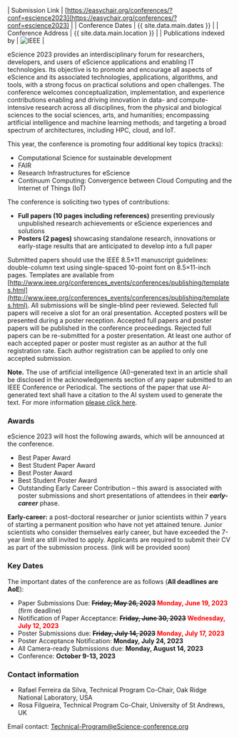 | Submission Link         | [https://easychair.org/conferences/?conf=escience2023](https://easychair.org/conferences/?conf=escience2023) |
| Conference Dates        | {{ site.data.main.dates }} |
| Conference Address      | {{ site.data.main.location }} |
| Publications indexed by | <img src="{{ site.baseurl }}/images/ieee.png" alt="IEEE" /> |

eScience 2023 provides an interdisciplinary forum for researchers, developers, and users of eScience applications and enabling IT technologies. Its objective is to promote and encourage all aspects of eScience and its associated technologies, applications, algorithms, and tools, with a strong focus on practical solutions and open challenges. The conference welcomes conceptualization, implementation, and experience contributions enabling and driving innovation in data- and compute-intensive research across all disciplines, from the physical and biological sciences to the social sciences, arts, and humanities; encompassing artificial intelligence and machine learning methods; and targeting a broad spectrum of architectures, including HPC, cloud, and IoT.

This year, the conference is promoting four additional key topics (tracks):
- Computational Science for sustainable development
- FAIR
- Research Infrastructures for eScience
- Continuum  Computing: Convergence between Cloud Computing and the Internet of Things (IoT)

The conference is soliciting two types of contributions:
- **Full papers (10 pages including references)** presenting previously unpublished research achievements or eScience experiences and solutions
- **Posters (2 pages)** showcasing standalone research, innovations or early-stage results that are anticipated to develop into a full paper

Submitted papers should use the IEEE 8.5×11 manuscript guidelines: double-column text using single-spaced 10-point font on 8.5×11-inch pages. Templates are available from [http://www.ieee.org/conferences_events/conferences/publishing/templates.html](http://www.ieee.org/conferences_events/conferences/publishing/templates.html). 
All submissions will be single-blind peer reviewed. Selected full papers will receive a slot for an oral presentation. Accepted posters will be presented during a poster reception. Accepted full papers and poster papers will be published in the conference proceedings. Rejected full papers can be re-submitted for a poster presentation. At least one author of each accepted paper or poster must register as an author at the full registration rate. Each author registration can be applied to only one accepted submission.

**Note.** The use of artificial intelligence (AI)–generated text in an article shall be disclosed in the acknowledgements section of any paper submitted to an IEEE Conference or Periodical. The sections of the paper that use AI-generated text shall have a citation to the AI system used to generate the text.  For more information [please click here](https://conferences.ieeeauthorcenter.ieee.org/author-ethics/guidelines-and-policies/submission-policies/).

### Awards

eScience 2023 will host the following awards, which will be announced at the conference.
- Best Paper Award
- Best Student Paper Award
- Best Poster Award
- Best Student Poster Award
- Outstanding Early Career Contribution – this award is associated with poster submissions and short presentations of attendees in their **_early-career_** phase.

**Early-career:** a post-doctoral researcher or junior scientists within 7 years of starting a permanent position who have not yet attained tenure. Junior scientists who consider themselves early career, but have exceeded the 7-year limit are still invited to apply. Applicants are required to submit their CV as part of the submission process. (link will be provided soon)

### Key Dates

The important dates of the conference are as follows (**All deadlines are AoE**):
- Paper Submissions Due: **<strike>Friday, May 26, 2023</strike> <span style="color: red">Monday, June 19, 2023</span>** (firm deadline)
- Notification of Paper Acceptance: **<strike>Friday, June 30, 2023</strike> <span style="color: red">Wednesday, July 12, 2023</span>**
- Poster Submissions due: **<strike>Friday, July 14, 2023</strike> <span style="color: red">Monday, July 17, 2023</span>**
- Poster Acceptance Notification: **Monday, July 24, 2023**
- All Camera-ready Submissions due: **Monday, August 14, 2023**
- Conference: **October 9-13, 2023**

### Contact information

- Rafael Ferreira da Silva, Technical Program Co-Chair, Oak Ridge National Laboratory, USA
- Rosa Filgueira, Technical Program Co-Chair, University of St Andrews, UK

Email contact: [Technical-Program@eScience-conference.org](mailto:Technical-Program@eScience-conference.org)
